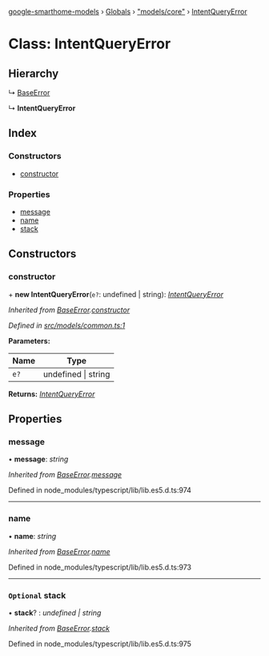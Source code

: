 [google-smarthome-models](../README.md) › [Globals](../globals.md) › ["models/core"](../modules/_models_core_.md) › [IntentQueryError](_models_core_.intentqueryerror.md)

# Class: IntentQueryError

## Hierarchy

  ↳ [BaseError](_models_common_.baseerror.md)

  ↳ **IntentQueryError**

## Index

### Constructors

* [constructor](_models_core_.intentqueryerror.md#constructor)

### Properties

* [message](_models_core_.intentqueryerror.md#message)
* [name](_models_core_.intentqueryerror.md#name)
* [stack](_models_core_.intentqueryerror.md#optional-stack)

## Constructors

###  constructor

\+ **new IntentQueryError**(`e?`: undefined | string): *[IntentQueryError](_models_core_.intentqueryerror.md)*

*Inherited from [BaseError](_models_common_.baseerror.md).[constructor](_models_common_.baseerror.md#constructor)*

*Defined in [src/models/common.ts:1](https://github.com/galactic1969/google-smarthome-models/blob/633871f/src/models/common.ts#L1)*

**Parameters:**

Name | Type |
------ | ------ |
`e?` | undefined &#124; string |

**Returns:** *[IntentQueryError](_models_core_.intentqueryerror.md)*

## Properties

###  message

• **message**: *string*

*Inherited from [BaseError](_models_common_.baseerror.md).[message](_models_common_.baseerror.md#message)*

Defined in node_modules/typescript/lib/lib.es5.d.ts:974

___

###  name

• **name**: *string*

*Inherited from [BaseError](_models_common_.baseerror.md).[name](_models_common_.baseerror.md#name)*

Defined in node_modules/typescript/lib/lib.es5.d.ts:973

___

### `Optional` stack

• **stack**? : *undefined | string*

*Inherited from [BaseError](_models_common_.baseerror.md).[stack](_models_common_.baseerror.md#optional-stack)*

Defined in node_modules/typescript/lib/lib.es5.d.ts:975
